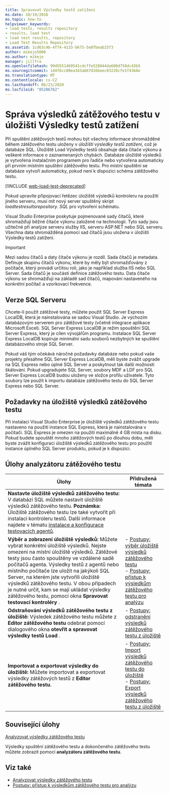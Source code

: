 ```yaml
---
title: Spravovat Výsledky testů zatížení
ms.date: 10/19/2016
ms.topic: how-to
helpviewer_keywords:
- load tests, results repository
- results, load test
- load test results, repository
- Load Test Results Repository
ms.assetid: 1cd63c4b-4f74-4133-b675-5e8fbeab25f3
author: mikejo5000
ms.author: mikejo
manager: jillfra
ms.openlocfilehash: 9945551469541cdcffe520844da600d758dc43b5
ms.sourcegitcommit: 1d4f6cc80ea343a667d16beec03220cfe1f43b8e
ms.translationtype: MT
ms.contentlocale: cs-CZ
ms.lasthandoff: 06/23/2020
ms.locfileid: "85286762"
---
```

# <a name="manage-load-test-results-in-the-load-test-results-repository"></a>Správa výsledků zátěžového testu v úložišti Výsledky testů zatížení

Při spuštění zátěžových testů mohou být všechny informace shromážděné během zátěžového testu uloženy v *úložišti výsledky testů zatížení*, což je databáze SQL. Úložiště Load Výsledky testů obsahuje data čítače výkonu a veškeré informace o zaznamenaných chybách. Databáze úložiště výsledků je vytvořena instalačním programem pro řadiče nebo vytvořena automaticky při prvním místním spuštění zátěžového testu. Pro místní spuštění se databáze vytvoří automaticky, pokud není k dispozici schéma zátěžového testu.

[!INCLUDE [web-load-test-deprecated](includes/web-load-test-deprecated.md)]

Pokud upravíte připojovací řetězec úložiště výsledků kontroleru na použití jiného serveru, musí mít nový server spuštěný skript *loadtestresultsrepository. SQL* pro vytvoření schématu.

Visual Studio Enterprise poskytuje pojmenované sady čítačů, které shromažďují běžné čítače výkonu založené na technologii. Tyto sady jsou užitečné při analýze serveru služby IIS, serveru ASP.NET nebo SQL serveru. Všechna data shromážděná pomocí sad čítačů jsou uložena v úložišti Výsledky testů zatížení.

> [!IMPORTANT]
> Mezi sadou čítačů a daty čítače výkonu je rozdíl. Sada čítačů je metadata. Definuje skupinu čítačů výkonu, které by měly být shromažďovány z počítače, který provádí určitou roli, jako je například služba IIS nebo SQL Server. Sada čítačů je součástí definice zátěžového testu. Data čítače výkonu se shromažďují na základě sad čítačů, mapování nastaveného na konkrétní počítač a vzorkovací frekvence.

## <a name="sql-server-versions"></a>Verze SQL Serveru

Chcete-li použít zátěžové testy, můžete použít SQL Server Express LocalDB, která je nainstalována se sadou Visual Studio. Je výchozím databázovým serverem pro zátěžové testy (včetně integrace aplikace Microsoft Excel). SQL Server Express LocalDB je režim spouštění SQL Server Express, který je cílen vývojářům programu. Instalace SQL Server Express LocalDB kopíruje minimální sadu souborů nezbytných ke spuštění databázového stroje SQL Server.

Pokud váš tým očekává náročné požadavky databáze nebo pokud vaše projekty přesáhne SQL Server Express LocalDB, měli byste zvážit upgrade na SQL Express nebo úplné SQL Server a poskytnout tak další možnosti škálování. Pokud upgradujete SQL Server, soubory MDF a LDF pro SQL Server Express LocalDB budou uloženy ve složce profilu uživatele. Tyto soubory lze použít k importu databáze zátěžového testu do SQL Server Express nebo SQL Server.

## <a name="load-test-results-store-considerations"></a>Požadavky na úložiště výsledků zátěžového testu

Při instalaci Visual Studio Enterprise je úložiště výsledků zátěžového testu nastaveno na použití instance SQL Express, která je nainstalována v počítači. SQL Express je omezen na použití maximálně 4 GB místa na disku. Pokud budete spouštět mnoho zátěžových testů po dlouhou dobu, měli byste zvážit konfiguraci úložiště výsledků zátěžového testu pro použití instance úplného SQL Server produktu, pokud je k dispozici.

## <a name="load-test-analyzer-tasks"></a>Úlohy analyzátoru zátěžového testu

|Úlohy|Přidružená témata|
|-|-----------------------|
|**Nastavte úložiště výsledků zátěžového testu:** V databázi SQL můžete nastavit úložiště výsledků zátěžového testu. **Poznámka:**  Úložiště zátěžového testu lze také vytvořit při instalaci kontroleru testů. Další informace najdete v tématu [instalace a konfigurace testovacích agentů](../test/lab-management/install-configure-test-agents.md).||
|**Výběr a zobrazení úložiště výsledků:** Můžete vybrat konkrétní úložiště výsledků. Nejste omezeni na místní úložiště výsledků. Zátěžové testy jsou často spouštěny ve vzdálené sadě počítačů agenta. Výsledky testů z agentů nebo místního počítače lze uložit na jakýkoli SQL Server, na kterém jste vytvořili úložiště výsledků zátěžového testu. V obou případech je nutné určit, kam se mají ukládat výsledky zátěžového testu, pomocí okna **Spravovat testovací kontroléry** .|-   [Postupy: výběr úložiště výsledků zátěžového testu](../test/how-to-select-a-load-test-results-repository.md)<br />-   [Postupy: přístup k výsledkům zátěžového testu pro analýzu](../test/how-to-access-load-test-results-for-analysis.md)|
|**Odstraňování výsledků zátěžového testu z úložiště:** Výsledek zátěžového testu můžete z **Editor zátěžového testu** odebrat pomocí dialogového okna **otevřít a spravovat výsledky testů Load** .|-   [Postupy: odstranění výsledků zátěžového testu z úložiště](../test/how-to-delete-load-test-results-from-a-repository.md)|
|**Importovat a exportovat výsledky do úložiště:** Můžete importovat a exportovat výsledky zátěžových testů z **Editor zátěžového testu**.|-   [Postupy: Import výsledků zátěžového testu do úložiště](../test/how-to-import-load-test-results-into-a-repository.md)<br />-   [Postupy: Export výsledků zátěžového testu z úložiště](../test/how-to-export-load-test-results-from-a-repository.md)|

## <a name="related-tasks"></a>Související úlohy

[Analyzovat výsledky zátěžového testu](../test/analyze-load-test-results-using-the-load-test-analyzer.md)

Výsledky spuštění zátěžového testu a dokončeného zátěžového testu můžete zobrazit pomocí **analyzátoru zátěžového testu**.

## <a name="see-also"></a>Viz také

- [Analyzovat výsledky zátěžového testu](../test/analyze-load-test-results-using-the-load-test-analyzer.md)
- [Postupy: přístup k výsledkům zátěžového testu pro analýzu](../test/how-to-access-load-test-results-for-analysis.md)
